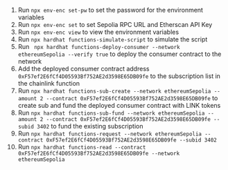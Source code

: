 
1. Run `npx env-enc set-pw` to set the password for the environment variables
3. Run `npx env-enc set` to set Sepolia RPC URL and Etherscan API Key
4. Run `npx env-enc view` to view the environment variables
5. Run `npx hardhat functions-simulate-script` to simulate the script
6. Run ` npx hardhat functions-deploy-consumer --network ethereumSepolia --verify true` to deploy the consumer contract to the network
7. Add the deployed consumer contract address `0xF57ef2E6fCf4D05593Bf752AE2d3598E65DB09fe` to the subscription list in the chainlink function
8. Run `npx hardhat functions-sub-create --network ethereumSepolia --amount 2 --contract 0xF57ef2E6fCf4D05593Bf752AE2d3598E65DB09fe` to create sub and fund the deployed consumer contract with LINK tokens
9. Run `npx hardhat functions-sub-fund --network ethereumSepolia --amount 2 --contract 0xF57ef2E6fCf4D05593Bf752AE2d3598E65DB09fe --subid 3402` to fund the existing subscription
10. Run `npx hardhat functions-request --network ethereumSepolia --contract 0xF57ef2E6fCf4D05593Bf752AE2d3598E65DB09fe --subid 3402`
11. Run `npx hardhat functions-read --contract 0xF57ef2E6fCf4D05593Bf752AE2d3598E65DB09fe --network ethereumSepolia`